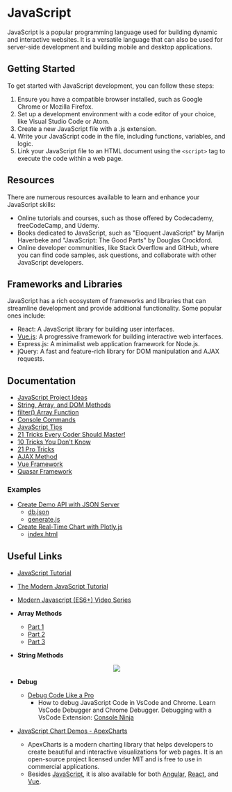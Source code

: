 # JavaScript

JavaScript is a popular programming language used for building dynamic and interactive websites. It is a versatile language that can also be used for server-side development and building mobile and desktop applications.

## Getting Started

To get started with JavaScript development, you can follow these steps:

1. Ensure you have a compatible browser installed, such as Google Chrome or Mozilla Firefox.
2. Set up a development environment with a code editor of your choice, like Visual Studio Code or Atom.
3. Create a new JavaScript file with a .js extension.
4. Write your JavaScript code in the file, including functions, variables, and logic.
5. Link your JavaScript file to an HTML document using the `<script>` tag to execute the code within a web page.

## Resources

There are numerous resources available to learn and enhance your JavaScript skills:

- Online tutorials and courses, such as those offered by Codecademy, freeCodeCamp, and Udemy.
- Books dedicated to JavaScript, such as "Eloquent JavaScript" by Marijn Haverbeke and "JavaScript: The Good Parts" by Douglas Crockford.
- Online developer communities, like Stack Overflow and GitHub, where you can find code samples, ask questions, and collaborate with other JavaScript developers.

## Frameworks and Libraries

JavaScript has a rich ecosystem of frameworks and libraries that can streamline development and provide additional functionality. Some popular ones include:

- React: A JavaScript library for building user interfaces.
- [Vue.js](./vue): A progressive framework for building interactive web interfaces.
- Express.js: A minimalist web application framework for Node.js.
- jQuery: A fast and feature-rich library for DOM manipulation and AJAX requests.

## Documentation

- [JavaScript Project Ideas](./project.ideas.md)
- [String, Array, and DOM Methods](./string.array.dom.methods.md)
- [filter() Array Function](./filter.array.function.md)
- [Console Commands](./console.commands.md)
- [JavaScript Tips](./js.tips.md)
- [21 Tricks Every Coder Should Master!](./21.tricks.md)
- [10 Tricks You Don't Know](./10.tricks.md)
- [21 Pro Tricks](./21.pro.tricks.md)
- [AJAX Method](./ajax.md)
- [Vue Framework](./vue/README.md)
- [Quasar Framework](./quasar/README.md)

### Examples
  - [Create Demo API with JSON Server](./demo-server/README.md)
    - [db.json](./demo-server/db.json)
    - [generate.js](./demo-server/generate.js)
  - [Create Real-Time Chart with Plotly.js](./real-time-chart/README.md)
    - [index.html](./real-time-chart/index.html)

## Useful Links

- [JavaScript Tutorial](https://www.koderhq.com/tutorial/javascript/)
- [The Modern JavaScript Tutorial](https://tr.javascript.info/)
- [Modern Javascript (ES6+) Video Series](https://www.youtube.com/watch?v=4ynLm0TaK1w&list=PLFAU47Id44XElZTM3G8S8YydhPbfAJ-N0)
- **Array Methods**
  - [Part 1](https://pbs.twimg.com/media/F1JMuvIWwAA6bIj?format=jpg&name=900x900)
  - [Part 2](https://pbs.twimg.com/media/F1JMvocWcAIDozh?format=jpg&name=small)
  - [Part 3](https://pbs.twimg.com/media/F1JMwXcXsAAoowX?format=jpg&name=small)

- **String Methods**
<div style="text-align: center;">
  <img src="https://pbs.twimg.com/media/F92zI0pXcAAV3IV?format=jpg&name=large">
</div>

- **Debug**
  - [Debug Code Like a Pro](https://www.youtube.com/watch?v=uUDRh7D5Z0c)
    - How to debug JavaScript Code in VsCode and Chrome. Learn VsCode Debugger and Chrome Debugger. Debugging with a VsCode Extension: [Console Ninja](https://console-ninja.com/)

- [JavaScript Chart Demos - ApexCharts](https://apexcharts.com/javascript-chart-demos/)
  -  ApexCharts is a modern charting library that helps developers to create beautiful and interactive visualizations for web pages. It is an open-source project licensed under MIT and is free to use in commercial applications.
  -  Besides [JavaScript](https://apexcharts.com/javascript-chart-demos/), it is also available for both [Angular](https://apexcharts.com/angular-chart-demos/), [React](https://apexcharts.com/react-chart-demos/), and [Vue](https://apexcharts.com/vue-chart-demos/).